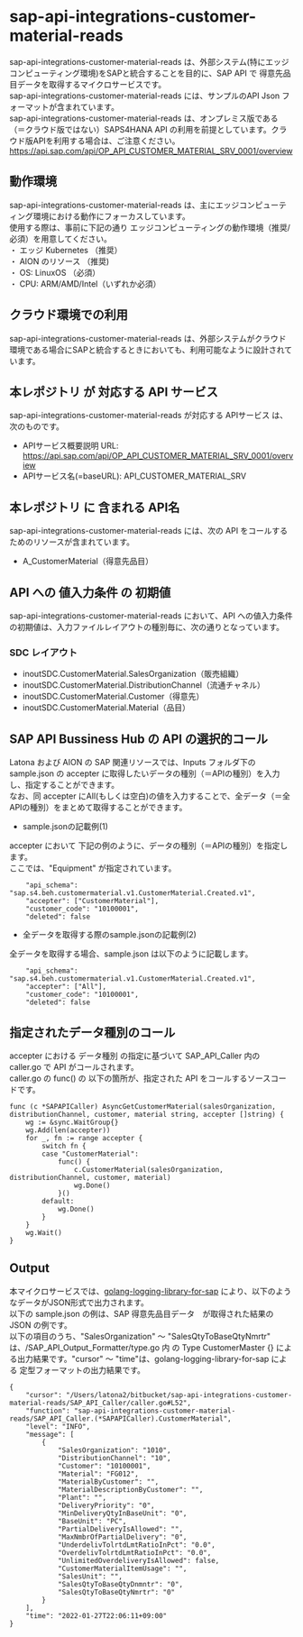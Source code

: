 # sap-api-integrations-customer-material-reads  
sap-api-integrations-customer-material-reads は、外部システム(特にエッジコンピューティング環境)をSAPと統合することを目的に、SAP API で 得意先品目データを取得するマイクロサービスです。  
sap-api-integrations-customer-material-reads には、サンプルのAPI Json フォーマットが含まれています。  
sap-api-integrations-customer-material-reads は、オンプレミス版である（＝クラウド版ではない）SAPS4HANA API の利用を前提としています。クラウド版APIを利用する場合は、ご注意ください。  
https://api.sap.com/api/OP_API_CUSTOMER_MATERIAL_SRV_0001/overview

## 動作環境
sap-api-integrations-customer-material-reads は、主にエッジコンピューティング環境における動作にフォーカスしています。   
使用する際は、事前に下記の通り エッジコンピューティングの動作環境（推奨/必須）を用意してください。   
・ エッジ Kubernetes （推奨）    
・ AION のリソース （推奨)    
・ OS: LinuxOS （必須）    
・ CPU: ARM/AMD/Intel（いずれか必須） 

## クラウド環境での利用  
sap-api-integrations-customer-material-reads は、外部システムがクラウド環境である場合にSAPと統合するときにおいても、利用可能なように設計されています。  

## 本レポジトリ が 対応する API サービス
sap-api-integrations-customer-material-reads が対応する APIサービス は、次のものです。

* APIサービス概要説明 URL: https://api.sap.com/api/OP_API_CUSTOMER_MATERIAL_SRV_0001/overview  
* APIサービス名(=baseURL): API_CUSTOMER_MATERIAL_SRV

## 本レポジトリ に 含まれる API名
sap-api-integrations-customer-material-reads には、次の API をコールするためのリソースが含まれています。  

* A_CustomerMaterial（得意先品目）

## API への 値入力条件 の 初期値
sap-api-integrations-customer-material-reads において、API への値入力条件の初期値は、入力ファイルレイアウトの種別毎に、次の通りとなっています。  

### SDC レイアウト

* inoutSDC.CustomerMaterial.SalesOrganization（販売組織）
* inoutSDC.CustomerMaterial.DistributionChannel（流通チャネル）
* inoutSDC.CustomerMaterial.Customer（得意先）
* inoutSDC.CustomerMaterial.Material（品目）

## SAP API Bussiness Hub の API の選択的コール

Latona および AION の SAP 関連リソースでは、Inputs フォルダ下の sample.json の accepter に取得したいデータの種別（＝APIの種別）を入力し、指定することができます。  
なお、同 accepter にAll(もしくは空白)の値を入力することで、全データ（＝全APIの種別）をまとめて取得することができます。  

* sample.jsonの記載例(1)  

accepter において 下記の例のように、データの種別（＝APIの種別）を指定します。  
ここでは、"Equipment" が指定されています。    
  
```
	"api_schema": "sap.s4.beh.customermaterial.v1.CustomerMaterial.Created.v1",
	"accepter": ["CustomerMaterial"],
	"customer_code": "10100001",
	"deleted": false
```
  
* 全データを取得する際のsample.jsonの記載例(2)  

全データを取得する場合、sample.json は以下のように記載します。  

```
	"api_schema": "sap.s4.beh.customermaterial.v1.CustomerMaterial.Created.v1",
	"accepter": ["All"],
	"customer_code": "10100001",
	"deleted": false
```

## 指定されたデータ種別のコール

accepter における データ種別 の指定に基づいて SAP_API_Caller 内の caller.go で API がコールされます。  
caller.go の func() の 以下の箇所が、指定された API をコールするソースコードです。  

```
func (c *SAPAPICaller) AsyncGetCustomerMaterial(salesOrganization, distributionChannel, customer, material string, accepter []string) {
	wg := &sync.WaitGroup{}
	wg.Add(len(accepter))
	for _, fn := range accepter {
		switch fn {
		case "CustomerMaterial":
			func() {
				c.CustomerMaterial(salesOrganization, distributionChannel, customer, material)
				wg.Done()
			}()
		default:
			wg.Done()
		}
	}
	wg.Wait()
}
```

## Output  
本マイクロサービスでは、[golang-logging-library-for-sap](https://github.com/latonaio/golang-logging-library-for-sap) により、以下のようなデータがJSON形式で出力されます。  
以下の sample.json の例は、SAP 得意先品目データ　が取得された結果の JSON の例です。  
以下の項目のうち、"SalesOrganization" ～ "SalesQtyToBaseQtyNmrtr" は、/SAP_API_Output_Formatter/type.go 内 の Type CustomerMaster {} による出力結果です。"cursor" ～ "time"は、golang-logging-library-for-sap による 定型フォーマットの出力結果です。  

```
{
	"cursor": "/Users/latona2/bitbucket/sap-api-integrations-customer-material-reads/SAP_API_Caller/caller.go#L52",
	"function": "sap-api-integrations-customer-material-reads/SAP_API_Caller.(*SAPAPICaller).CustomerMaterial",
	"level": "INFO",
	"message": [
		{
			"SalesOrganization": "1010",
			"DistributionChannel": "10",
			"Customer": "10100001",
			"Material": "FG012",
			"MaterialByCustomer": "",
			"MaterialDescriptionByCustomer": "",
			"Plant": "",
			"DeliveryPriority": "0",
			"MinDeliveryQtyInBaseUnit": "0",
			"BaseUnit": "PC",
			"PartialDeliveryIsAllowed": "",
			"MaxNmbrOfPartialDelivery": "0",
			"UnderdelivTolrtdLmtRatioInPct": "0.0",
			"OverdelivTolrtdLmtRatioInPct": "0.0",
			"UnlimitedOverdeliveryIsAllowed": false,
			"CustomerMaterialItemUsage": "",
			"SalesUnit": "",
			"SalesQtyToBaseQtyDnmntr": "0",
			"SalesQtyToBaseQtyNmrtr": "0"
		}
	],
	"time": "2022-01-27T22:06:11+09:00"
}
```

